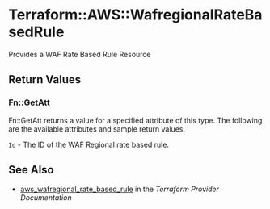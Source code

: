 # Terraform::AWS::WafregionalRateBasedRule

Provides a WAF Rate Based Rule Resource

## Return Values

### Fn::GetAtt

Fn::GetAtt returns a value for a specified attribute of this type. The following are the available attributes and sample return values.

`Id` - The ID of the WAF Regional rate based rule.

## See Also

* [aws_wafregional_rate_based_rule](https://www.terraform.io/docs/providers/aws/r/wafregional_rate_based_rule.html) in the _Terraform Provider Documentation_